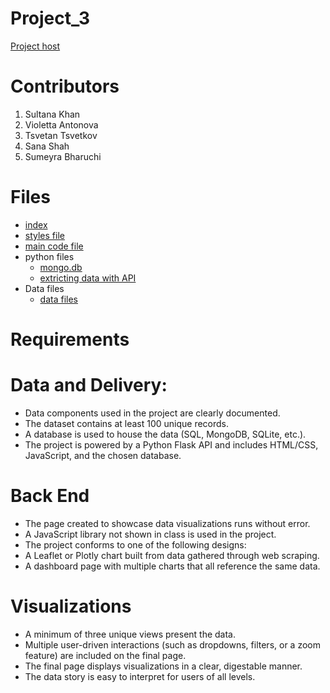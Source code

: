 # Project_3

[Project host](https://violettaantonova.github.io/Project_3/)

# Contributors
1. Sultana Khan
2. Violetta Antonova
3. Tsvetan Tsvetkov
4. Sana Shah
5. Sumeyra Bharuchi

# Files
  - [index](index.html)
  - [styles file](static/css/style.css)
  - [main code file](static/js/plots.js)
  - python files
    - [mongo.db](python/Crime_in_UK.ipynb)
    - [extricting data with API](python/extracting_data.ipynb)
  - Data files
    - [data files](static/data)

# Requirements
# Data and Delivery:

 - Data components used in the project are clearly documented.
 - The dataset contains at least 100 unique records. 
 - A database is used to house the data (SQL, MongoDB, SQLite, etc.).
 - The project is powered by a Python Flask API and includes HTML/CSS, JavaScript, and the chosen database. 

# Back End 

 - The page created to showcase data visualizations runs without error. 
 - A JavaScript library not shown in class is used in the project. 
 - The project conforms to one of the following designs: 
 - A Leaflet or Plotly chart built from data gathered through web scraping.
 - A dashboard page with multiple charts that all reference the same data.
 
# Visualizations 

 - A minimum of three unique views present the data. 
 - Multiple user-driven interactions (such as dropdowns, filters, or a zoom feature) are included on the final page. 
 - The final page displays visualizations in a clear, digestable manner. 
 - The data story is easy to interpret for users of all levels. 
